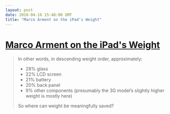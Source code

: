 ```yaml
---
layout: post
date: 2010-04-16 15:48:00 GMT
title: "Marco Arment on the iPad's Weight"
---
```

# [Marco Arment on the iPad's Weight](http://www.marco.org/524984926)

> In other words, in descending weight order, approximately:
>
>    * 28% glass
>    * 22% LCD screen
>    * 21% battery
>    * 20% back panel
>    * 9% other components (presumably the 3G model’s slightly higher weight is mostly here)
>
> So where can weight be meaningfully saved?
